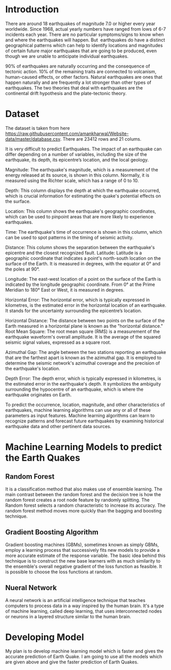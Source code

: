 # Introduction
There are around 18 earthquakes of magnitude 7.0 or higher every year worldwide. Since 1968, actual yearly numbers have ranged from lows of 6-7 incidents each year. There are no particular symptoms/signs to know when and where the earthquakes will happen. But  earthquakes do have a distinct geographical patterns which can help to identify locations and magnitudes of certain future major earthquakes that are going to  be produced, even though we are unable to anticipate individual earthquakes.

90% of earthquakes are naturally occurring and the consequence of tectonic action. 10% of the remaining traits are connected to volcanism, human-caused effects, or other factors. Natural earthquakes are ones that happen naturally and are frequently a lot stronger than other types of earthquakes. The two theories that deal with earthquakes are the continental drift hypothesis and the plate-tectonic theory.

# Dataset

The dataset is taken from here https://raw.githubusercontent.com/amankharwal/Website-data/master/database.csv. There are 23412 rows and 21 colums.

It is very difficult to predict Earthquakes. The impact of an earthquake can differ depending on a number of variables, including the size of the earthquake, its depth, its epicentre’s location, and the local geology.

Magnitude: The earthquake's magnitude, which is a measurement of the energy released at its source, is shown in this column. Normally, it is measured using the Richter scale, which has a range of 0 to 10.

Depth: This column displays the depth at which the earthquake occurred, which is crucial information for estimating the quake's potential effects on the surface.

Location: This column shows the earthquake's geographic coordinates, which can be used to pinpoint areas that are more likely to experience earthquakes.

Time: The earthquake's time of occurrence is shown in this column, which can be used to spot patterns in the timing of seismic activity.

Distance: This column shows the separation between the earthquake's epicentre and the closest recognized fault.
Latitude: Latitude is a geographic coordinate that indicates a point's north-south location on the surface of the Earth. It is measured in degrees, with the equator at 0° and the poles at 90°.

Longitude: The east-west location of a point on the surface of the Earth is indicated by the longitude geographic coordinate. From 0° at the Prime Meridian to 180° East or West, it is measured in degrees.

Horizontal Error: The horizontal error, which is typically expressed in kilometres, is the estimated error in the horizontal location of an earthquake. It stands for the uncertainty surrounding the epicentre’s location.

Horizontal Distance: The distance between two points on the surface of the Earth measured in a horizontal plane is known as the "horizontal distance."
Root Mean Square: The root mean square (RMS) is a measurement of the earthquake waveform's overall amplitude. It is the average of the squared seismic signal values, expressed as a square root.

Azimuthal Gap: The angle between the two stations reporting an earthquake that are the farthest apart is known as the azimuthal gap. It is employed to determine the seismic network's azimuthal coverage and the precision of the earthquake's location.

Depth Error: The depth error, which is typically expressed in kilometres, is the estimated error in the earthquake's depth. It symbolizes the ambiguity surrounding the hypocentre of an earthquake, which is where the earthquake originates on Earth.

To predict the occurrence, location, magnitude, and other characteristics of earthquakes, machine learning algorithms can use any or all of these parameters as input features. Machine learning algorithms can learn to recognize patterns and forecast future earthquakes by examining historical earthquake data and other pertinent data sources.



# Machine Learning Models to predict the Earth Quakes

## Random Forest

It is a classification method that also makes use of ensemble learning. The main contrast between the random forest and the decision tree is how the random forest creates a root node feature by randomly splitting. The Random forest selects a random characteristic to increase its accuracy. The random forest method moves more quickly than the bagging and boosting technique.

## Gradient Boosting Algorithm

Gradient boosting machines (GBMs), sometimes known as simply GBMs, employ a learning process that successively fits new models to provide a more accurate estimate of the response variable. The basic idea behind this technique is to construct the new base learners with as much similarity to the ensemble's overall negative gradient of the loss function as feasible. It is possible to choose the loss functions at random.

## Nueral Network

A neural network is an artificial intelligence technique that teaches computers to process data in a way  inspired by the human brain. It's a type of machine learning, called deep learning, that uses interconnected nodes or neurons in a layered structure similar to the human brain.

# Developing Model

My plan is to develop machine learning model which is faster and gives the accurate prediction of Earth Quake. I am going to use all the models which are given above and give the faster prediction of Earth Quakes.

